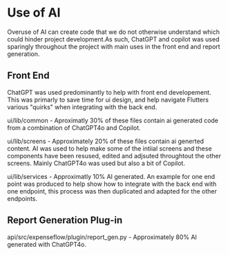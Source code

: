 # Use of AI
Overuse of AI can create code that we do not otherwise understand which could hinder project development.As such, ChatGPT and copilot was used sparingly throughout the project with main uses in the front end and report generation. 

## Front End
ChatGPT was used predominantly to help with front end developement. This was primarly to save time for ui design, and help navigate Flutters various "quirks" when integrating with the back end. 

ui/lib/common - Aproximatly 30% of these files contain ai generated code from a combination of ChatGPT4o and Copilot.

ui/lib/screens - Approximately 20% of these files contain ai generted content. AI was used to help make some of the intiial screens and these components have been resused, edited and adjsuted throughtout the other screens. Mainly ChatGPT4o was used but also a bit of Copilot.

ui/lib/services - Approximatly 10% AI generated. An example for one end point was produced to help show how to integrate with the back end with one endpoint, this process was then duplicated and adapted for the other endpoints.

## Report Generation Plug-in
api/src/expenseflow/plugin/report_gen.py - Approximately 80% AI generated with ChatGPT4o.